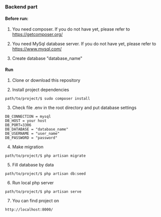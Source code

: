 
### Backend part

#### Before run:

1) You need composer.
If you do not have yet, please refer to https://getcomposer.org/

2) You need MySql database server.
If you do not have yet, please refer to https://www.mysql.com/

3) Create database "database_name"

#### Run

1) Clone or download this repository

2) Install project dependencies
```
path/to/project/$ sudo composer install
```

3) Check file .env in the root directory and put database settings
```
DB_CONNECTION = mysql
DB_HOST = your host
DB_PORT=3306
DB_DATABASE = "database_name"
DB_USERNAME = "user_name"
DB_PASSWORD = "password"
```

4) Make migration
```
path/to/project/$ php artisan migrate
```

5) Fill database by data
```
path/to/project/$ php artisan db:seed
```

6) Run local php server
```
path/to/project/$ php artisan serve
```

7) You can find project on
```
http://localhost:8000/
```